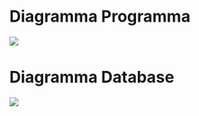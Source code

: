 # Diagramma Programma

 
<img src="https://i.ibb.co/m5DfqzY/Diagramma-senza-titolo-drawio.png">

# Diagramma Database
<img src="https://i.ibb.co/wpn92Ks/Untitled.jpg">
